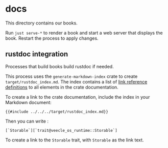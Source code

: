 # docs

This directory contains our books.

Run `just serve-*` to render a book and start a web server that displays the book.
Restart the process to apply changes.

## rustdoc integration

Processes that build books build rustdoc if needed.

This process uses the `generate-markdown-index` crate to create `target/rustdoc_index.md`.
The index contains a list of [link reference definitions](https://spec.commonmark.org/0.31.2/#link-reference-definitions) to all elements in the crate documentation.

To create a link to the crate documentation, include the index in your Markdown document:

```
{{#include ../../../target/rustdoc_index.md}}
```

Then you can write :

```
[`Storable`][`trait@veecle_os_runtime::Storable`]
```

To create a link to the `Storable` trait, with `Storable` as the link text.
